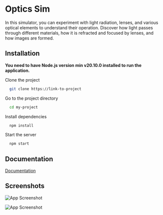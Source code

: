 
# Optics Sim

In this simulator, you can experiment with light radiation, lenses, and various optical elements to understand their operation. Discover how light passes through different materials, how it is refracted and focused by lenses, and how images are formed.




## Installation
**You need to have Node.js version min v20.10.0 installed to run the application.**

Clone the project

```bash
  git clone https://link-to-project
```

Go to the project directory

```bash
  cd my-project
```

Install dependencies

```bash
  npm install
```

Start the server

```bash
  npm start
```


## Documentation

[Documentation](https://linktodocumentation)


## Screenshots

![App Screenshot](https://i.imgur.com/b3c7OtH.png)

![App Screenshot](https://i.imgur.com/W0iMJZP.png)

